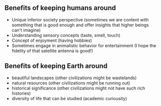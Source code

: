## Benefits of keeping humans around
- Unique inferior society perspective (sometimes we are content with something that is good enough and offer insights that higher beings can't imagine)
- Understanding sensory concepts (taste, smell, touch)
- Concept of enjoyment (having hobbies)
- Sometimes engage in animalistic behavior for entertainment (I hope the fidelity of that satellite antenna is good!)

## Benefits of keeping Earth around
- beautiful landscapes (other civilizations might be wastelands)
- natural resources (other civilizations might be running out)
- historical significance (other civilizations might not have such rich histories)
- diversity of life that can be studied (academic curiousity)
